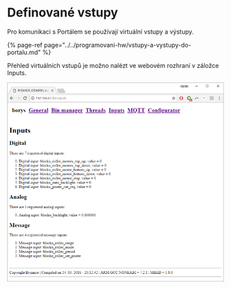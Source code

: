 # Definované vstupy

Pro komunikaci s Portálem se používají virtuální vstupy a výstupy.

{% page-ref page="../../programovani-hw/vstupy-a-vystupy-do-portalu.md" %}

Přehled virtuálních vstupů je možno nalézt ve webovém rozhraní v záložce Inputs.

![](../../../.gitbook/assets/web_inputs.png)


